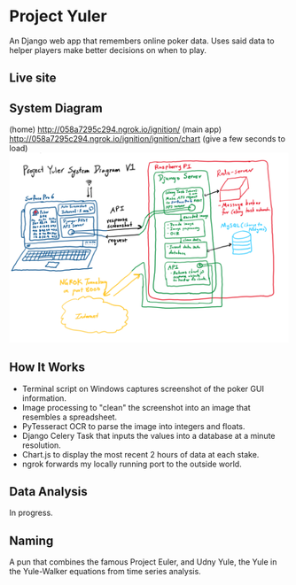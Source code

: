 # Project Yuler
An Django web app that remembers online poker data. Uses said data to helper players make better decisions on when to play. 
## Live site
## System Diagram
(home) http://058a7295c294.ngrok.io/ignition/
(main app) http://058a7295c294.ngrok.io/ignition/ignition/chart (give a few seconds to load)
![alt text](readme_static/project_yuler_system_diagram_v1.PNG)
## How It Works
- Terminal script on Windows captures screenshot of the poker GUI information.
- Image processing to "clean" the screenshot into an image that resembles a spreadsheet.
- PyTesseract OCR to parse the image into integers and floats.
- Django Celery Task that inputs the values into a database at a minute resolution.
- Chart.js to display the most recent 2 hours of data at each stake.
- ngrok forwards my locally running port to the outside world.
## Data Analysis
In progress. 
## Naming
A pun that combines the famous Project Euler, and Udny Yule, the Yule in the Yule-Walker equations from time series analysis. 
